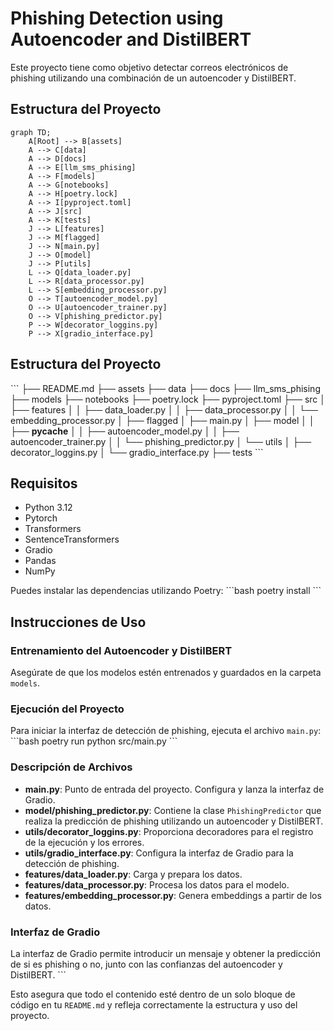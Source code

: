 # Phishing Detection using Autoencoder and DistilBERT

Este proyecto tiene como objetivo detectar correos electrónicos de phishing utilizando una combinación de un autoencoder y DistilBERT.

## Estructura del Proyecto

```mermaid
graph TD;
    A[Root] --> B[assets]
    A --> C[data]
    A --> D[docs]
    A --> E[llm_sms_phising]
    A --> F[models]
    A --> G[notebooks]
    A --> H[poetry.lock]
    A --> I[pyproject.toml]
    A --> J[src]
    A --> K[tests]
    J --> L[features]
    J --> M[flagged]
    J --> N[main.py]
    J --> O[model]
    J --> P[utils]
    L --> Q[data_loader.py]
    L --> R[data_processor.py]
    L --> S[embedding_processor.py]
    O --> T[autoencoder_model.py]
    O --> U[autoencoder_trainer.py]
    O --> V[phishing_predictor.py]
    P --> W[decorator_loggins.py]
    P --> X[gradio_interface.py]
```

## Estructura del Proyecto

\```
├── README.md
├── assets
├── data
├── docs
├── llm_sms_phising
├── models
├── notebooks
├── poetry.lock
├── pyproject.toml
├── src
│   ├── features
│   │   ├── data_loader.py
│   │   ├── data_processor.py
│   │   └── embedding_processor.py
│   ├── flagged
│   ├── main.py
│   ├── model
│   │   ├── __pycache__
│   │   ├── autoencoder_model.py
│   │   ├── autoencoder_trainer.py
│   │   └── phishing_predictor.py
│   └── utils
│       ├── decorator_loggins.py
│       └── gradio_interface.py
├── tests
\```

## Requisitos

- Python 3.12
- Pytorch
- Transformers
- SentenceTransformers
- Gradio
- Pandas
- NumPy

Puedes instalar las dependencias utilizando Poetry:
\```bash
poetry install
\```

## Instrucciones de Uso

### Entrenamiento del Autoencoder y DistilBERT

Asegúrate de que los modelos estén entrenados y guardados en la carpeta `models`.

### Ejecución del Proyecto

Para iniciar la interfaz de detección de phishing, ejecuta el archivo `main.py`:
\```bash
poetry run python src/main.py
\```

### Descripción de Archivos

- **main.py**: Punto de entrada del proyecto. Configura y lanza la interfaz de Gradio.
- **model/phishing_predictor.py**: Contiene la clase `PhishingPredictor` que realiza la predicción de phishing utilizando un autoencoder y DistilBERT.
- **utils/decorator_loggins.py**: Proporciona decoradores para el registro de la ejecución y los errores.
- **utils/gradio_interface.py**: Configura la interfaz de Gradio para la detección de phishing.
- **features/data_loader.py**: Carga y prepara los datos.
- **features/data_processor.py**: Procesa los datos para el modelo.
- **features/embedding_processor.py**: Genera embeddings a partir de los datos.

### Interfaz de Gradio

La interfaz de Gradio permite introducir un mensaje y obtener la predicción de si es phishing o no, junto con las confianzas del autoencoder y DistilBERT.
\```

Esto asegura que todo el contenido esté dentro de un solo bloque de código en tu `README.md` y refleja correctamente la estructura y uso del proyecto.
